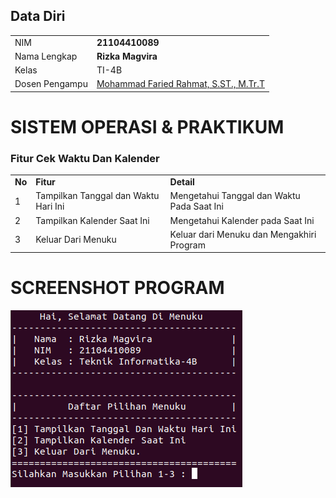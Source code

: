 
## Data Diri
|  |  |
|--|--|
| NIM | **21104410089** |
| Nama Lengkap | **Rizka Magvira** |
| Kelas | TI-4B |
| Dosen Pengampu | [Mohammad Faried Rahmat, S.ST., M.Tr.T](https://github.com/mrhmt80) |

# SISTEM OPERASI & PRAKTIKUM 
### Fitur Cek Waktu Dan Kalender
|  |  |  |
|--|--|--|
|**No**| **Fitur** | **Detail** |
| 1 | Tampilkan Tanggal dan Waktu Hari Ini | Mengetahui Tanggal dan Waktu Pada Saat Ini |
| 2 | Tampilkan Kalender Saat Ini | Mengetahui Kalender pada Saat Ini |
| 3 | Keluar Dari Menuku | Keluar dari Menuku dan Mengakhiri Program|

# SCREENSHOT PROGRAM
![WELL](https://github.com/rizka-19/tugas-sisop-4b-21104410089/blob/main/Cek%20Waktu%20%26%20Kalender.png)






